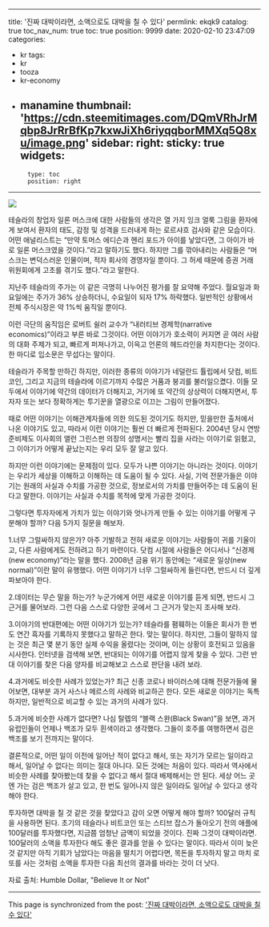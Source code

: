 
---
title: '진짜 대박이라면, 소액으로도 대박을 칠 수 있다'
permlink: ekqk9
catalog: true
toc_nav_num: true
toc: true
position: 9999
date: 2020-02-10 23:47:09
categories:
- kr
tags:
- kr
- tooza
- kr-economy
- manamine
thumbnail: 'https://cdn.steemitimages.com/DQmVRhJrMqbp8JrRrBfKp7kxwJiXh6riyqqborMMXq5Q8xu/image.png'
sidebar:
    right:
        sticky: true
widgets:
    -
        type: toc
        position: right
---


![](https://cdn.steemitimages.com/DQmVRhJrMqbp8JrRrBfKp7kxwJiXh6riyqqborMMXq5Q8xu/image.png)

테슬라의 창업자 일론 머스크에 대한 사람들의 생각은 열 가지 잉크 얼룩 그림을 환자에게 보여서 환자의 태도, 감정 및 성격을 드러내게 하는 로르샤흐 검사와 같은 모습이다. 어떤 애널리스트는 “만약 토머스 에디슨과 헨리 포드가 아이를 낳았다면, 그 아이가 바로 일론 머스크였을 것이다.”라고 말하기도 했다. 하지만 그를 깎아내리는 사람들은 “머스크는 변덕스러운 인물이며, 적자 회사의 경영자일 뿐이다. 그 허세 때문에 증권 거래 위원회에게 고초를 겪기도 했다.”라고 말한다.


지난주 테슬라의 주가는 이 같은 극명히 나누어진 평가를 잘 요약해 주었다. 월요일과 화요일에는 주가가 36% 상승하더니, 수요일이 되자 17% 하락했다. 일반적인 상황에서 전체 주식시장은 약 1%씩 움직일 뿐이다.


이런 극단의 움직임은 로버트 쉴러 교수가 “내러티브 경제학(narrative economics)”이라고 부른 바로 그것이다. 어떤 이야기가 호소력이 커지면 곧 여러 사람의 대화 주제가 되고, 빠르게 퍼져나가고, 이윽고 언론의 헤드라인을 차지한다는 것이다. 한 마디로 입소문은 무섭다는 말이다.


테슬라가 주목할 만하긴 하지만, 이러한 종류의 이야기가 네덜란드 튤립에서 닷컴, 비트코인, 그리고 지금의 테슬라에 이르기까지 수많은 거품과 붕괴를 불러일으켰다. 이들 모두에서 이야기에 약간의 데이터가 더해지고, 거기에 또 약간의 상상력이 더해지면서, 투자자 또는 보다 정확하게는 투기꾼을 열광으로 이끄는 그림이 만들어졌다.


때로 어떤 이야기는 이해관계자들에 의한 의도된 것이기도 하지만, 믿을만한 출처에서 나온 이야기도 있고, 따라서 이런 이야기는 훨씬 더 빠르게 전파된다. 2004년 당시 연방 준비제도 이사회의 앨런 그린스펀 의장의 성명서는 빨리 집을 사라는 이야기로 읽혔고, 그 이야기가 어떻게 끝났는지는 우리 모두 잘 알고 있다.


하지만 이런 이야기에는 문제점이 있다. 모두가 나쁜 이야기는 아니라는 것이다. 이야기는 우리가 세상을 이해하고 이해하는 데 도움이 될 수 있다. 사실, 기억 전문가들은 이야기는 원래의 사실과 수치를 가공한 것으로, 정보로서의 가치를 만들어주는 데 도움이 된다고 말한다. 이야기는 사실과 수치를 목적에 맞게 가공한 것이다.


그렇다면 투자자에게 가치가 있는 이야기와 엇나가게 만들 수 있는 이야기를 어떻게 구분해야 할까? 다음 5가지 질문을 해보자.


1.너무 그럴싸하지 않은가? 아주 기발하고 전혀 새로운 이야기는 사람들이 귀를 기울이고, 다른 사람에게도 전하려고 하기 마련이다. 닷컴 시절에 사람들은 어디서나 “신경제(new economy)”라는 말을 했다. 2008년 금융 위기 동안에는 “새로운 일상(new normal)”이란 말이 유행했다. 어떤 이야기가 너무 그럴싸하게 들린다면, 반드시 더 깊게 파보아야 한다.


2.데이터는 무슨 말을 하는가? 누군가에게 어떤 새로운 이야기를 듣게 되면, 반드시 그 근거를 물어보라. 그런 다음 스스로 다양한 곳에서 그 근거가 맞는지 조사해 보라.


3.이야기의 반대편에는 어떤 이야기가 있는가? 테슬라를 폄훼하는 이들은 회사가 한 번도 연간 흑자를 기록하지 못했다고 말하곤 한다. 맞는 말이다. 하지만, 그들이 말하지 않는 것은 최근 몇 분기 동안 실제 수익을 올렸다는 것이며, 이는 상황이 호전되고 있음을 시사한다. 인터넷을 검색해 보면, 반대되는 이야기를 어렵지 않게 찾을 수 있다. 그런 반대 이야기를 찾은 다음 양자를 비교해보고 스스로 판단을 내려 보라.


4.과거에도 비슷한 사례가 있었는가? 최근 신종 코로나 바이러스에 대해 전문가들에 물어보면, 대부분 과거 사스나 메르스의 사례와 비교하곤 한다. 모든 새로운 이야기는 독특하지만, 일반적으로 비교할 수 있는 과거의 사례가 있다.


5.과거에 비슷한 사례가 없다면? 나심 탈렙의 “블랙 스완(Black Swan)”을 보면, 과거 유럽인들이 언제나 백조가 모두 흰색이라고 생각했다. 그들이 호주를 여행하면서 검은 백조를 보기 전까지는 말이다.


결론적으로, 어떤 일이 이전에 일어난 적이 없다고 해서, 또는 자기가 모르는 일이라고 해서, 일어날 수 없다는 의미는 절대 아니다. 모든 것에는 처음이 있다. 따라서 역사에서 비슷한 사례를 찾아봤는데 찾을 수 없다고 해서 절대 배제해서는 안 된다. 세상 어느 곳엔 가는 검은 백조가 살고 있고, 한 번도 일어나지 않은 일이라도 일어날 수 있다고 생각해야 한다.


투자하면 대박을 칠 것 같은 것을 찾았다고 감이 오면 어떻게 해야 할까? 100달러 규칙을 사용하면 된다. 초기의 테슬라나 비트코인 또는 스티브 잡스가 돌아오기 전의 애플에 100달러를 투자했다면, 지금쯤 엄청난 금액이 되었을 것이다. 진짜 그것이 대박이라면. 100달러의 소액을 투자한다 해도 좋은 결과를 얻을 수 있다는 말이다. 따라서 이미 늦은 것 같지만 아직 기회가 남았다는 마음을 떨치기 어렵다면, 목돈을 투자하지 말고 마치 로또를 사는 것처럼 소액을 투자한 다음 최선의 결과를 바라는 것이 더 낫다.


자료 출처: Humble Dollar, "Believe It or Not"

- - -

This page is synchronized from the post: ['진짜 대박이라면, 소액으로도 대박을 칠 수 있다'](https://steemit.com/@pius.pius/ekqk9)

